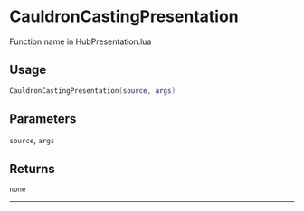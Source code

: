 # CauldronCastingPresentation
Function name in HubPresentation.lua
## Usage
```lua
CauldronCastingPresentation(source, args)
```
## Parameters
`source`, `args`
## Returns
`none`

---